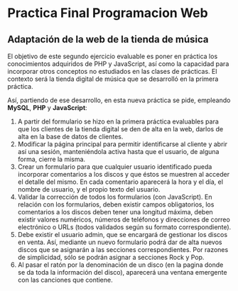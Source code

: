 # Practica Final Programacion Web

## Adaptación de la web de la tienda de música

El objetivo de este segundo ejercicio evaluable es poner en práctica los conocimientos adquiridos de PHP y JavaScript, así como la capacidad para incorporar otros conceptos no estudiados en las clases de prácticas. El contexto será la tienda digital de música que se desarrolló en la primera práctica.

Así, partiendo de ese desarrollo, en esta nueva práctica se pide, empleando **MySQL**, **PHP** y **JavaScript**:

1. A partir del formulario se hizo en la primera práctica evaluables para que los clientes de la tienda digital se den de alta en la web, darlos de alta en la base de datos de clientes.
2. Modificar la página principal para permitir identificarse al cliente y abrir así una sesión, manteniéndola activa hasta que el usuario, de alguna forma, cierre la misma.
3. Crear un formulario para que cualquier usuario identificado pueda incorporar comentarios a los discos y que éstos se muestren al acceder el detalle del mismo. En cada comentario aparecerá la hora y el día, el nombre de usuario, y el propio texto del usuario.
4. Validar la corrección de todos los formularios (con JavaScript). En relación con los formularios, deben existir campos obligatorios, los comentarios a los discos deben tener una longitud máxima, deben existir valores numéricos, números de teléfonos y direcciones de correo electrónico o URLs (todos validados según su formato correspondiente).
5. Debe existir el usuario admin, que se encargará de gestionar los discos en venta. Así, mediante un nuevo formulario podrá dar de alta nuevos discos que se asignarán a las secciones correspondientes. Por razones de simplicidad, sólo se podrán asignar a secciones Rock y Pop.
6. Al pasar el ratón por la denominación de un disco (en la pagina donde se da toda la información del disco), aparecerá una ventana emergente con las canciones que contiene.
